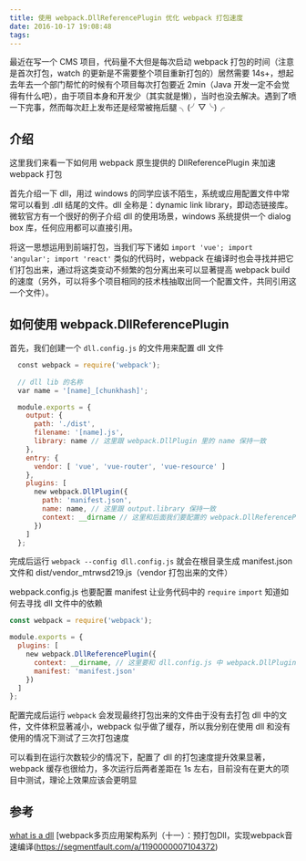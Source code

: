 ```yaml
---
title: 使用 webpack.DllReferencePlugin 优化 webpack 打包速度
date: 2016-10-17 19:08:48
tags:
---
```


最近在写一个 CMS 项目，代码量不大但是每次启动 webpack 打包的时间（注意是首次打包，watch 的更新是不需要整个项目重新打包的）居然需要 14s+，想起去年去一个部门帮忙的时候有个项目每次打包要近 2min（Java 开发一定不会觉得有什么吧），由于项目本身和开发少（其实就是懒），当时也没去解决。遇到了喷一下完事，然而每次赶上发布还是经常被拖后腿 ╮(╯▽╰)╭

## 介绍
这里我们来看一下如何用 webpack 原生提供的 DllReferencePlugin 来加速 webpack 打包

首先介绍一下 dll，用过 windows 的同学应该不陌生，系统或应用配置文件中常常可以看到 .dll 结尾的文件。dll 全称是：dynamic link library，即动态链接库。微软官方有一个很好的例子介绍 dll 的使用场景，windows 系统提供一个 dialog box 库，任何应用都可以直接引用。

将这一思想运用到前端打包，当我们写下诸如 `import 'vue'; import 'angular'; import 'react'` 类似的代码时，webpack 在编译时也会寻找并把它们打包出来，通过将这类变动不频繁的包分离出来可以显著提高 webpack build 的速度（另外，可以将多个项目相同的技术栈抽取出同一个配置文件，共同引用这一个文件）。

## 如何使用 webpack.DllReferencePlugin

首先，我们创建一个 `dll.config.js` 的文件用来配置 dll 文件

```javascript
  const webpack = require('webpack');
  
  // dll lib 的名称
  var name = '[name]_[chunkhash]';

  module.exports = {
    output: {
      path: './dist',
      filename: '[name].js',
      library: name // 这里跟 webpack.DllPlugin 里的 name 保持一致
    },
    entry: {
      vendor: [ 'vue', 'vue-router', 'vue-resource' ]
    },
    plugins: [
      new webpack.DllPlugin({
        path: 'manifest.json',
        name: name, // 这里跟 output.library 保持一致
        context: __dirname // 这里和后面我们要配置的 webpack.DllReferencePlugin 里的 context 保持一致
      })
    ]
  };
```

完成后运行 `webpack --config dll.config.js` 就会在根目录生成 manifest.json 文件和 dist/vendor_mtrwsd219.js（vendor 打包出来的文件）

webpack.config.js 也要配置 manifest 让业务代码中的 `require` `import` 知道如何去寻找 dll 文件中的依赖

```javascript
const webpack = require('webpack');

module.exports = {
  plugins: [
    new webpack.DllReferencePlugin({
      context: __dirname, // 这里要和 dll.config.js 中 webpack.DllPlugin 配置的 context 一致
      manifest: 'manifest.json'
    })
  ]
};
```

配置完成后运行 `webpack` 会发现最终打包出来的文件由于没有去打包 dll 中的文件，文件体积显著减小，webpack 似乎做了缓存，所以我分别在使用 dll 和没有使用的情况下测试了三次打包速度

可以看到在运行次数较少的情况下，配置了 dll 的打包速度提升效果显著，webpack 缓存也很给力，多次运行后两者差距在 1s 左右，目前没有在更大的项目中测试，理论上效果应该会更明显

## 参考

[what is a dll](https://support.microsoft.com/en-us/kb/815065)
[webpack多页应用架构系列（十一）：预打包Dll，实现webpack音速编译(https://segmentfault.com/a/1190000007104372)
